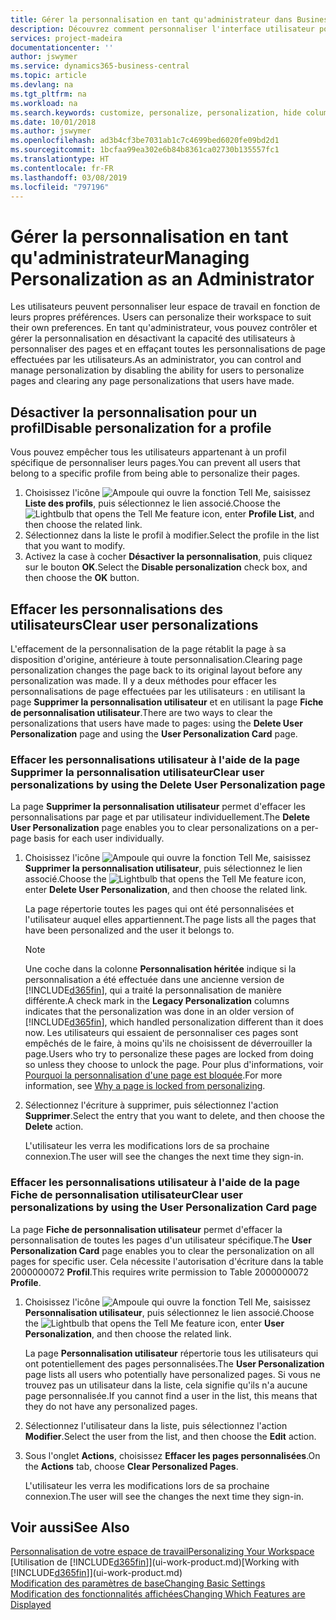 ```yaml
---
title: Gérer la personnalisation en tant qu'administrateur dans Business Central | Microsoft Docs
description: Découvrez comment personnaliser l'interface utilisateur pour l'adapter à votre méthode de travail.
services: project-madeira
documentationcenter: ''
author: jswymer
ms.service: dynamics365-business-central
ms.topic: article
ms.devlang: na
ms.tgt_pltfrm: na
ms.workload: na
ms.search.keywords: customize, personalize, personalization, hide columns, remove fields, move fields
ms.date: 10/01/2018
ms.author: jswymer
ms.openlocfilehash: ad3b4cf3be7031ab1c7c4699bed6020fe09bd2d1
ms.sourcegitcommit: 1bcfaa99ea302e6b84b8361ca02730b135557fc1
ms.translationtype: HT
ms.contentlocale: fr-FR
ms.lasthandoff: 03/08/2019
ms.locfileid: "797196"
---
```

# <a name="managing-personalization-as-an-administrator"></a><span data-ttu-id="bd5cf-103">Gérer la personnalisation en tant qu'administrateur</span><span class="sxs-lookup"><span data-stu-id="bd5cf-103">Managing Personalization as an Administrator</span></span>
<span data-ttu-id="bd5cf-104"><!--NAV in the Web client--> Les utilisateurs peuvent personnaliser leur espace de travail en fonction de leurs propres préférences.</span><span class="sxs-lookup"><span data-stu-id="bd5cf-104"><!--NAV in the Web client--> Users can personalize their workspace to suit their own preferences.</span></span> <span data-ttu-id="bd5cf-105">En tant qu'administrateur, vous pouvez contrôler et gérer la personnalisation en désactivant la capacité des utilisateurs à personnaliser des pages et en effaçant toutes les personnalisations de page effectuées par les utilisateurs.</span><span class="sxs-lookup"><span data-stu-id="bd5cf-105">As an administrator, you can control and manage personalization by disabling the ability for users to personalize pages and clearing any page personalizations that users have made.</span></span>

## <a name="disable-personalization-for-a-profile"></a><span data-ttu-id="bd5cf-106">Désactiver la personnalisation pour un profil</span><span class="sxs-lookup"><span data-stu-id="bd5cf-106">Disable personalization for a profile</span></span>
<span data-ttu-id="bd5cf-107">Vous pouvez empêcher tous les utilisateurs appartenant à un profil spécifique de personnaliser leurs pages.</span><span class="sxs-lookup"><span data-stu-id="bd5cf-107">You can prevent all users that belong to a specific profile from being able to personalize their pages.</span></span>
1.  <span data-ttu-id="bd5cf-108">Choisissez l'icône ![Ampoule qui ouvre la fonction Tell Me](media/ui-search/search_small.png "Dites-moi ce que vous voulez faire"), saisissez **Liste des profils**, puis sélectionnez le lien associé.</span><span class="sxs-lookup"><span data-stu-id="bd5cf-108">Choose the ![Lightbulb that opens the Tell Me feature](media/ui-search/search_small.png "Tell me what you want to do") icon, enter **Profile List**, and then choose the related link.</span></span>
2.  <span data-ttu-id="bd5cf-109">Sélectionnez dans la liste le profil à modifier.</span><span class="sxs-lookup"><span data-stu-id="bd5cf-109">Select the profile in the list that you want to modify.</span></span>
3. <span data-ttu-id="bd5cf-110">Activez la case à cocher **Désactiver la personnalisation**, puis cliquez sur le bouton **OK**.</span><span class="sxs-lookup"><span data-stu-id="bd5cf-110">Select the **Disable personalization** check box, and then choose the **OK** button.</span></span>

## <a name="clear-user-personalizations"></a><span data-ttu-id="bd5cf-111">Effacer les personnalisations des utilisateurs</span><span class="sxs-lookup"><span data-stu-id="bd5cf-111">Clear user personalizations</span></span>

<span data-ttu-id="bd5cf-112">L'effacement de la personnalisation de la page rétablit la page à sa disposition d'origine, antérieure à toute personnalisation.</span><span class="sxs-lookup"><span data-stu-id="bd5cf-112">Clearing page personalization changes the page back to its original layout before any personalization was made.</span></span> <span data-ttu-id="bd5cf-113">Il y a deux méthodes pour effacer les personnalisations de page effectuées par les utilisateurs : en utilisant la page **Supprimer la personnalisation utilisateur** et en utilisant la page **Fiche de personnalisation utilisateur**.</span><span class="sxs-lookup"><span data-stu-id="bd5cf-113">There are two ways to clear the personalizations that users have made to pages: using the **Delete User Personalization** page and using the **User Personalization Card** page.</span></span>

### <a name="clear-user-personalizations-by-using-the-delete-user-personalization-page"></a><span data-ttu-id="bd5cf-114">Effacer les personnalisations utilisateur à l'aide de la page Supprimer la personnalisation utilisateur</span><span class="sxs-lookup"><span data-stu-id="bd5cf-114">Clear user personalizations by using the Delete User Personalization page</span></span>

<span data-ttu-id="bd5cf-115">La page **Supprimer la personnalisation utilisateur** permet d'effacer les personnalisations par page et par utilisateur individuellement.</span><span class="sxs-lookup"><span data-stu-id="bd5cf-115">The **Delete User Personalization** page enables you to clear personalizations on a per-page basis for each user individually.</span></span>

1.  <span data-ttu-id="bd5cf-116">Choisissez l'icône ![Ampoule qui ouvre la fonction Tell Me](media/ui-search/search_small.png "Dites-moi ce que vous voulez faire"), saisissez **Supprimer la personnalisation utilisateur**, puis sélectionnez le lien associé.</span><span class="sxs-lookup"><span data-stu-id="bd5cf-116">Choose the ![Lightbulb that opens the Tell Me feature](media/ui-search/search_small.png "Tell me what you want to do") icon, enter **Delete User Personalization**, and then choose the related link.</span></span>

    <span data-ttu-id="bd5cf-117">La page répertorie toutes les pages qui ont été personnalisées et l'utilisateur auquel elles appartiennent.</span><span class="sxs-lookup"><span data-stu-id="bd5cf-117">The page lists all the pages that have been personalized and the user it belongs to.</span></span>

    >[!NOTE]
    > <span data-ttu-id="bd5cf-118">Une coche dans la colonne **Personnalisation héritée** indique si la personnalisation a été effectuée dans une ancienne version de [!INCLUDE[d365fin](includes/d365fin_md.md)], qui a traité la personnalisation de manière différente.</span><span class="sxs-lookup"><span data-stu-id="bd5cf-118">A check mark in the **Legacy Personalization** columns indicates that the personalization was done in an older version of [!INCLUDE[d365fin](includes/d365fin_md.md)], which handled personalization different than it does now.</span></span> <span data-ttu-id="bd5cf-119">Les utilisateurs qui essaient de personnaliser ces pages sont empêchés de le faire, à moins qu'ils ne choisissent de déverrouiller la page.</span><span class="sxs-lookup"><span data-stu-id="bd5cf-119">Users who try to personalize these pages are locked from doing so unless they choose to unlock the page.</span></span> <span data-ttu-id="bd5cf-120">Pour plus d'informations, voir [Pourquoi la personnalisation d'une page est bloquée](ui-personalization-locked.md).</span><span class="sxs-lookup"><span data-stu-id="bd5cf-120">For more information, see [Why a page is locked from personalizing](ui-personalization-locked.md).</span></span>

2. <span data-ttu-id="bd5cf-121">Sélectionnez l'écriture à supprimer, puis sélectionnez l'action **Supprimer**.</span><span class="sxs-lookup"><span data-stu-id="bd5cf-121">Select the entry that you want to delete, and then choose the **Delete** action.</span></span>

    <span data-ttu-id="bd5cf-122">L'utilisateur les verra les modifications lors de sa prochaine connexion.</span><span class="sxs-lookup"><span data-stu-id="bd5cf-122">The user will see the changes the next time they sign-in.</span></span>

### <a name="clear-user-personalizations-by-using-the-user-personalization-card-page"></a><span data-ttu-id="bd5cf-123">Effacer les personnalisations utilisateur à l'aide de la page Fiche de personnalisation utilisateur</span><span class="sxs-lookup"><span data-stu-id="bd5cf-123">Clear user personalizations by using the User Personalization Card page</span></span>

<span data-ttu-id="bd5cf-124">La page **Fiche de personnalisation utilisateur** permet d'effacer la personnalisation de toutes les pages d'un utilisateur spécifique.</span><span class="sxs-lookup"><span data-stu-id="bd5cf-124">The **User Personalization Card** page enables you to clear the personalization on all pages for specific user.</span></span> <span data-ttu-id="bd5cf-125">Cela nécessite l'autorisation d'écriture dans la table 2000000072 **Profil**.</span><span class="sxs-lookup"><span data-stu-id="bd5cf-125">This requires write permission to Table 2000000072 **Profile**.</span></span>

1.  <span data-ttu-id="bd5cf-126">Choisissez l'icône ![Ampoule qui ouvre la fonction Tell Me](media/ui-search/search_small.png "Dites-moi ce que vous voulez faire"), saisissez **Personnalisation utilisateur**, puis sélectionnez le lien associé.</span><span class="sxs-lookup"><span data-stu-id="bd5cf-126">Choose the ![Lightbulb that opens the Tell Me feature](media/ui-search/search_small.png "Tell me what you want to do") icon, enter **User Personalization**, and then choose the related link.</span></span>

    <span data-ttu-id="bd5cf-127">La page **Personnalisation utilisateur** répertorie tous les utilisateurs qui ont potentiellement des pages personnalisées.</span><span class="sxs-lookup"><span data-stu-id="bd5cf-127">The **User Personalization** page lists all users who potentially have personalized pages.</span></span> <span data-ttu-id="bd5cf-128">Si vous ne trouvez pas un utilisateur dans la liste, cela signifie qu'ils n'a aucune page personnalisée.</span><span class="sxs-lookup"><span data-stu-id="bd5cf-128">If you cannot find a user in the list, this means that they do not have any personalized pages.</span></span>

2. <span data-ttu-id="bd5cf-129">Sélectionnez l'utilisateur dans la liste, puis sélectionnez l'action **Modifier**.</span><span class="sxs-lookup"><span data-stu-id="bd5cf-129">Select the user from the list, and then choose the **Edit** action.</span></span>

3.  <span data-ttu-id="bd5cf-130">Sous l'onglet **Actions**, choisissez **Effacer les pages personnalisées**.</span><span class="sxs-lookup"><span data-stu-id="bd5cf-130">On the **Actions** tab, choose **Clear Personalized Pages**.</span></span>

    <span data-ttu-id="bd5cf-131">L'utilisateur les verra les modifications lors de sa prochaine connexion.</span><span class="sxs-lookup"><span data-stu-id="bd5cf-131">The user will see the changes the next time they sign-in.</span></span>

## <a name="see-also"></a><span data-ttu-id="bd5cf-132">Voir aussi</span><span class="sxs-lookup"><span data-stu-id="bd5cf-132">See Also</span></span>
[<span data-ttu-id="bd5cf-133">Personnalisation de votre espace de travail</span><span class="sxs-lookup"><span data-stu-id="bd5cf-133">Personalizing Your Workspace</span></span>](ui-personalization-user.md)  
<span data-ttu-id="bd5cf-134">[Utilisation de [!INCLUDE[d365fin](includes/d365fin_md.md)]](ui-work-product.md)</span><span class="sxs-lookup"><span data-stu-id="bd5cf-134">[Working with [!INCLUDE[d365fin](includes/d365fin_md.md)]](ui-work-product.md)</span></span>  
[<span data-ttu-id="bd5cf-135">Modification des paramètres de base</span><span class="sxs-lookup"><span data-stu-id="bd5cf-135">Changing Basic Settings</span></span>](ui-change-basic-settings.md)  
[<span data-ttu-id="bd5cf-136">Modification des fonctionnalités affichées</span><span class="sxs-lookup"><span data-stu-id="bd5cf-136">Changing Which Features are Displayed</span></span>](ui-experiences.md)  
